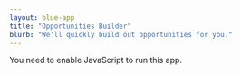 ```yaml
---
layout: blue-app
title: "Opportunities Builder"
blurb: "We'll quickly build out opportunities for you."
---
```


<link rel="manifest" href="manifest.json"/>

<script defer="defer" src="static/js/main.29155735.js"></script>

<link href="static/css/main.e6c13ad2.css" rel="stylesheet">

<noscript>You need to enable JavaScript to run this app.</noscript>

<div id="root"></div>

